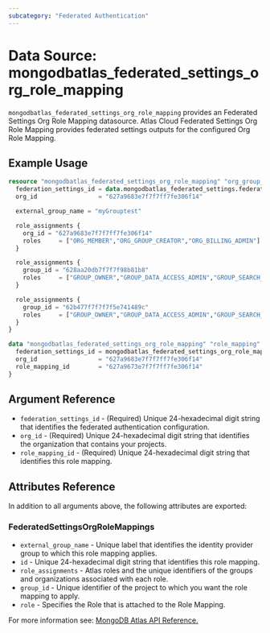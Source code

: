 ```yaml
---
subcategory: "Federated Authentication"
---
```


# Data Source: mongodbatlas_federated_settings_org_role_mapping

`mongodbatlas_federated_settings_org_role_mapping` provides an Federated Settings Org Role Mapping datasource. Atlas Cloud Federated Settings Org Role Mapping provides federated settings outputs for the configured Org Role Mapping.


## Example Usage

```terraform
resource "mongodbatlas_federated_settings_org_role_mapping" "org_group_role_mapping_import" {
  federation_settings_id = data.mongodbatlas_federated_settings.federated_settings.id
  org_id                 = "627a9683e7f7f7ff7fe306f14"

  external_group_name = "myGrouptest"

  role_assignments {
    org_id = "627a9683e7f7f7ff7fe306f14"
    roles     = ["ORG_MEMBER","ORG_GROUP_CREATOR","ORG_BILLING_ADMIN"]
  }

  role_assignments {
    group_id = "628aa20db7f7f7f98b81b8"
    roles     = ["GROUP_OWNER","GROUP_DATA_ACCESS_ADMIN","GROUP_SEARCH_INDEX_EDITOR","GROUP_DATA_ACCESS_READ_ONLY"]
  }

  role_assignments {
    group_id = "62b477f7f7f7f5e741489c"
    roles     = ["GROUP_OWNER","GROUP_DATA_ACCESS_ADMIN","GROUP_SEARCH_INDEX_EDITOR","GROUP_DATA_ACCESS_READ_ONLY","GROUP_DATA_ACCESS_READ_WRITE"]
  }
}

data "mongodbatlas_federated_settings_org_role_mapping" "role_mapping" {
  federation_settings_id = mongodbatlas_federated_settings_org_role_mapping.org_group_role_mapping_import.id
  org_id                 = "627a9683e7f7f7ff7fe306f14"
  role_mapping_id        = "627a9673e7f7f7ff7fe306f14"
}
```

## Argument Reference

* `federation_settings_id` - (Required) Unique 24-hexadecimal digit string that identifies the federated authentication configuration.
* `org_id` - (Required) Unique 24-hexadecimal digit string that identifies the organization that contains your projects.
* `role_mapping_id` - (Required) Unique 24-hexadecimal digit string that identifies this role mapping.

## Attributes Reference

In addition to all arguments above, the following attributes are exported:
### FederatedSettingsOrgRoleMappings

* `external_group_name` - Unique label that identifies the identity provider group to which this role mapping applies.
* `id` - Unique 24-hexadecimal digit string that identifies this role mapping.
* `role_assignments` - Atlas roles and the unique identifiers of the groups and organizations associated with each role.
* `group_id` - Unique identifier of the project to which you want the role mapping to apply.
* `role` - Specifies the Role that is attached to the Role Mapping.


For more information see: [MongoDB Atlas API Reference.](https://www.mongodb.com/docs/atlas/reference/api/federation-configuration/)

